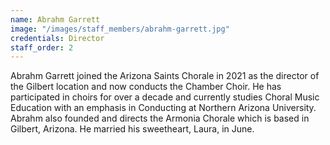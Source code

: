 ```yaml
---
name: Abrahm Garrett
image: "/images/staff_members/abrahm-garrett.jpg"
credentials: Director
staff_order: 2
---
```


Abrahm Garrett joined the Arizona Saints Chorale in 2021 as the director of the
Gilbert location and now conducts the Chamber Choir. He has participated in
choirs for over a decade and currently studies Choral Music Education with an
emphasis in Conducting at Northern Arizona University. Abrahm also founded and
directs the Armonia Chorale which is based in Gilbert, Arizona. He married his
sweetheart, Laura, in June.
